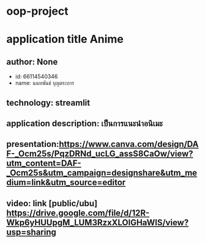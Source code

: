 # oop-project

# application title Anime
## author: None
  * id: 66114540346
  * name: นนทพันธ์ บุญตระการ
## technology: streamlit
## application description: เป็นการแนะนำอนิเมะ

## presentation:https://www.canva.com/design/DAF-_Ocm25s/PqzDRNd_ucLG_assS8CaOw/view?utm_content=DAF-_Ocm25s&utm_campaign=designshare&utm_medium=link&utm_source=editor
## video: link [public/ubu] https://drive.google.com/file/d/12R-Wkp6yHUUpgM_LUM3RzxXLOlGHaWlS/view?usp=sharing
